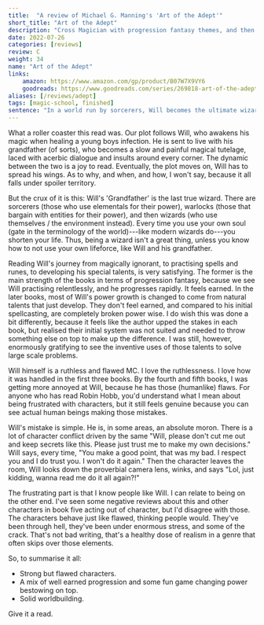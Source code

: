 ```yaml
---
title:  "A review of Michael G. Manning's 'Art of the Adept'"
short_title: "Art of the Adept"
description: "Cross Magician with progression fantasy themes, and then work in the harsh reality of the world with a Robin-Hobb-style, gut-punching ending."
date: 2022-07-26
categories: [reviews]
review: C
weight: 34
name: "Art of the Adept"
links:
    amazon: https://www.amazon.com/gp/product/B07W7X9VY6
    goodreads: https://www.goodreads.com/series/269818-art-of-the-adept
aliases: [/reviews/adept]
tags: [magic-school, finished]
sentence: "In a world run by sorcerers, Will becomes the ultimate wizard."
---
```


What a roller coaster this read was. Our plot follows Will, who awakens his magic when healing a young boys infection. He is sent to live with his grandfather (of sorts), who becomes a slow and painful magical tutelage, laced with acerbic dialogue and insults around every corner. The dynamic between the two is a joy to read. Eventually, the plot moves on, Will has to spread his wings. As to why, and when, and how, I won't say, because it all falls under spoiler territory. 

But the crux of it is this: Will's 'Grandfather' is the last true wizard. There are sorcerers (those who use elementals for their power), warlocks (those that bargain with entities for their power), and then wizards (who use themselves / the environment instead). Every time you use your own soul (gate in the terminology of the world)---like modern wizards do---you shorten your life. Thus, being a wizard isn't a great thing, unless you know how to not use your own lifeforce, like Will and his grandfather.

Reading Will's journey from magically ignorant, to practising spells and runes, to developing his special talents, is very satisfying. The former is the main strength of the books in terms of progression fantasy, because we see Will practising relentlessly, and he progresses rapidly. It feels earned. In the later books, most of Will's power growth is changed to come from natural talents that just develop. They don't feel earned, and compared to his initial spellcasting, are completely broken power wise. I do wish this was done a bit differently, because it feels like the author upped the stakes in each book, but realised their initial system was not suited and needed to throw something else on top to make up the difference. I was still, however, enormously gratifying to see the inventive uses of those talents to solve large scale problems.

Will himself is a ruthless and flawed MC. I love the ruthlessness. I love how it was handled in the first three books. By the fourth and fifth books, I was getting more annoyed at Will, because he has those (humanlike) flaws. For anyone who has read Robin Hobb, you'd understand what I mean about being frustrated with characters, but it still feels genuine because you can see actual human beings making those mistakes. 

Will's mistake is simple. He is, in some areas, an absolute moron. There is a lot of character conflict driven by the same "Will, please don't cut me out and keep secrets like this. Please just trust me to make my own decisions." Will says, every time, "You make a good point, that was my bad. I respect you and I do trust you. I won't do it again." Then the character leaves the room, Will looks down the proverbial camera lens, winks, and says "Lol, just kidding, wanna read me do it all again?!"

The frustrating part is that I know people like Will. I can relate to being on the other end. I've seen some negative reviews about this and other characters in book five acting out of character, but I'd disagree with those. The characters behave just like flawed, thinking people would. They've been through hell, they've been under enormous stress, and some of the crack. That's not bad writing, that's a healthy dose of realism in a genre that often skips over those elements.

So, to summarise it all:

* Strong but flawed characters.
* A mix of well earned progression and some fun game changing power bestowing on top.
* Solid worldbuilding.

Give it a read.